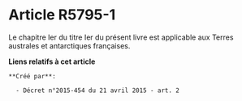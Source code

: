 # Article R5795-1

Le chapitre Ier du titre Ier du présent livre est applicable aux Terres australes et antarctiques françaises.

**Liens relatifs à cet article**

	**Créé par**:

	  - Décret n°2015-454 du 21 avril 2015 - art. 2
